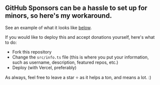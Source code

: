 ## GitHub Sponsors can be a hassle to set up for minors, so here's my workaround.

See an example of what it looks like [below](https://sponsor.zaidmkz.xyz).

If you would like to deploy this and accept donations yourself, here's what to do:
- Fork this repository
- Change the `src/info.ts` file (this is where you put your information, such as username, description, featured repos, etc.)
- Deploy (with Vercel, preferably)

As always, feel free to leave a star :star: as it helps a ton, and means a lot. :)

